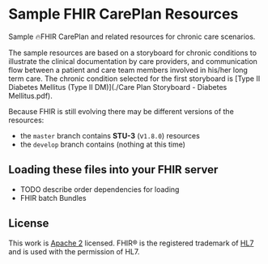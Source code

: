 # Sample FHIR CarePlan Resources

Sample 🔥FHIR CarePlan and related resources for chronic care scenarios.

The sample resources are based on a storyboard for chronic conditions to illustrate the clinical documentation by care providers, and communication flow between a patient and care team members involved in his/her long term care. The chronic condition selected for the first storyboard is [Type II Diabetes Mellitus (Type II DM)](./Care Plan Storyboard - Diabetes Mellitus.pdf).

Because FHIR is still evolving there may be different versions of the resources:

- the `master` branch contains **STU-3** (v`1.8.0`) resources
- the `develop` branch contains (nothing at this time)

Loading these files into your FHIR server
-----------------------------------------
- TODO describe order dependencies for loading
- FHIR batch Bundles

License
-------

This work is [Apache 2](./LICENSE.txt) licensed.
FHIR® is the registered trademark of [HL7][] and is used with the permission of HL7.

[hl7]: http://hl7.org/
